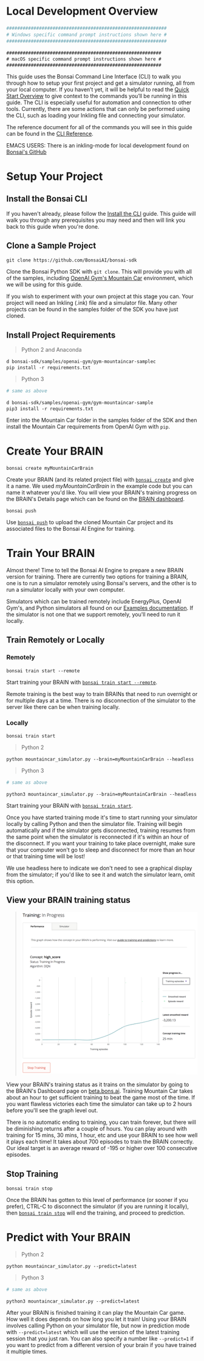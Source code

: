 # Local Development Overview

```powershell
###########################################################
# Windows specific command prompt instructions shown here #
###########################################################
```

```shell
#########################################################
# macOS specific command prompt instructions shown here #
#########################################################
```

This guide uses the Bonsai Command Line Interface (CLI) to walk you through how to setup your first project and get a simulator running, all from your local computer. If you haven’t yet, it will be helpful to read the [Quick Start Overview][1] to give context to the commands you’ll be running in this guide. The CLI is especially useful for automation and connection to other tools. Currently, there are some actions that can only be performed using the CLI, such as loading your Inkling file and connecting your simulator.

The reference document for all of the commands you will see in this guide can be found in the [CLI Reference][3].

<aside class="notice">
EMACS USERS: There is an inkling-mode for local development found on <a href="https://github.com/BonsaiAI/inkling-mode">Bonsai's GitHub</a>
</aside>

# Setup Your Project

## Install the Bonsai CLI

If you haven't already, please follow the [Install the CLI][2] guide. This guide will walk you through any prerequisites you may need and then will link you back to this guide when you're done.

## Clone a Sample Project

```
git clone https://github.com/BonsaiAI/bonsai-sdk
```

Clone the Bonsai Python SDK with `git clone`. This will provide you with all of the samples, including [OpenAI Gym's Mountain Car][4] environment, which we will be using for this guide.

If you wish to experiment with your own project at this stage you can. Your project will need an Inkling (.ink) file and a simulator file. Many other projects can be found in the samples folder of the SDK you have just cloned.

## Install Project Requirements

> Python 2 and Anaconda

```
d bonsai-sdk/samples/openai-gym/gym-mountaincar-samplec
pip install -r requirements.txt
```
> Python 3

```powershell
# same as above
```
```shell
d bonsai-sdk/samples/openai-gym/gym-mountaincar-sample
pip3 install -r requirements.txt
```

Enter into the Mountain Car folder in the samples folder of the SDK and then install the Mountain Car requirements from OpenAI Gym with `pip`.




# Create Your BRAIN

```
bonsai create myMountainCarBrain
```

Create your BRAIN (and its related project file) with [`bonsai create`][18] and give it a name. We used *myMountainCarBrain* in the example code but you can name it whatever you'd like. You will view your BRAIN's training progress on the BRAIN's Details page which can be found on the [BRAIN dashboard][5].

```
bonsai push
```

Use [`bonsai push`][19] to upload the cloned Mountain Car project and its associated files to the Bonsai AI Engine for training.




# Train Your BRAIN

Almost there! Time to tell the Bonsai AI Engine to prepare a new BRAIN version for training. There are currently two options for training a BRAIN, one is to run a simulator remotely using Bonsai's servers, and the other is to run a simulator locally with your own computer.

Simulators which can be trained remotely include EnergyPlus, OpenAI Gym's, and Python simulators all found on our [Examples documentation][23]. If the simulator is not one that we support remotely, you'll need to run it locally.

## Train Remotely or Locally

### Remotely

```
bonsai train start --remote
```

Start training your BRAIN with [`bonsai train start --remote`][20].

Remote training is the best way to train BRAINs that need to run overnight or for multiple days at a time. There is no disconnection of the simulator to the server like there can be when training locally.

### Locally

```
bonsai train start
```

> Python 2

```
python mountaincar_simulator.py --brain=myMountainCarBrain --headless
```
> Python 3

```powershell
# same as above
```
```shell
python3 mountaincar_simulator.py --brain=myMountainCarBrain --headless
```

Start training your BRAIN with [`bonsai train start`][20].

Once you have started training mode it's time to start running your simulator locally by calling Python and then the simulator file. Training will begin automatically and if the simulator gets disconnected, training resumes from the same point when the simulator is reconnected if it's within an hour of the disconnect. If you want your training to take place overnight, make sure that your computer won't go to sleep and disconnect for more than an hour or that training time will be lost!

<aside class="notice">
We use headless here to indicate we don't need to see a graphical display from the simulator; if you'd like to see it and watch the simulator learn, omit this option.
</aside>

## View your BRAIN training status

> ![Mountaincar Training][16]

View your BRAIN's training status as it trains on the simulator by going to the BRAIN's Dashboard page on [beta.bons.ai][5]. Training Mountain Car takes about an hour to get sufficient training to beat the game most of the time. If you want flawless victories each time the simulator can take up to 2 hours before you'll see the graph level out.

There is no automatic ending to training, you can train forever, but there will be diminishing returns after a couple of hours. You can play around with training for 15 mins, 30 mins, 1 hour, etc and use your BRAIN to see how well it plays each time! It takes about 700 episodes to train the BRAIN correctly. Our ideal target is an average reward of -195 or higher over 100 consecutive episodes.

[//]: # (Update this when we have multiple concepts and smart ending)

## Stop Training

```
bonsai train stop
```

Once the BRAIN has gotten to this level of performance (or sooner if you prefer), CTRL-C to disconnect the simulator (if you are running it locally), then [`bonsai train stop`][21] will end the training, and proceed to prediction.

# Predict with Your BRAIN

> Python 2

```
python mountaincar_simulator.py --predict=latest
```
> Python 3

```powershell
# same as above
```
```shell
python3 mountaincar_simulator.py --predict=latest
```

After your BRAIN is finished training it can play the Mountain Car game. How well it does depends on how long you let it train! Using your BRAIN involves calling Python on your simulator file, but now in prediction mode with `--predict=latest` which will use the version of the latest training session that you just ran. You can also specify a number like `--predict=1` if you want to predict from a different version of your brain if you have trained it multiple times.

[1]: getting-started.html#overview
[2]: cli-install-guide.html#install-prerequisites
[3]: ../references/cli-reference.html
[4]: https://gym.openai.com/envs/MountainCar-v0
[5]: https://beta.bons.ai
[16]: ../images/graph-mountaincar-training.png
[17]: ../references/cli-reference.html#bonsai-configure
[18]: ../references/cli-reference.html#bonsai-create
[19]: ../references/cli-reference.html#bonsai-push
[20]: ../references/cli-reference.html#bonsai-train-start
[21]: ../references/cli-reference.html#bonsai-train-stop
[22]: https://github.com/BonsaiAI
[23]: ../examples.html